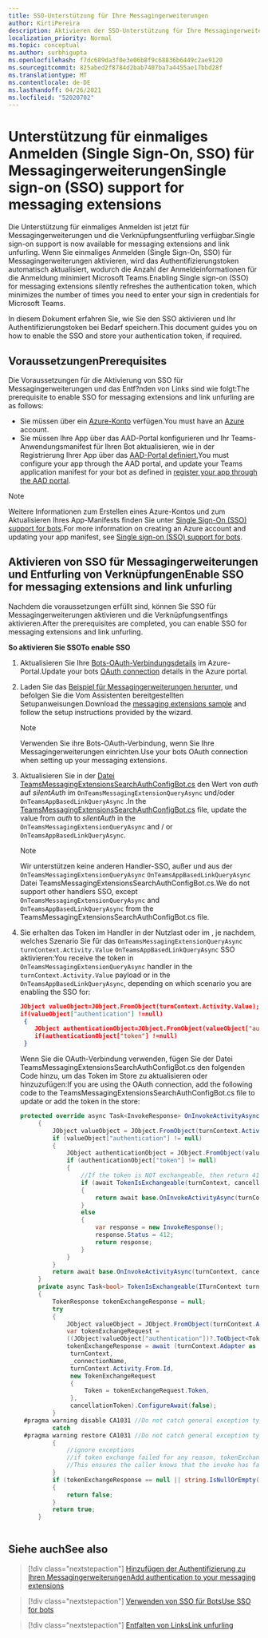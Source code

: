 ```yaml
---
title: SSO-Unterstützung für Ihre Messagingerweiterungen
author: KirtiPereira
description: Aktivieren der SSO-Unterstützung für Ihre Messagingerweiterungen
localization_priority: Normal
ms.topic: conceptual
ms.author: surbhigupta
ms.openlocfilehash: f7dc689da3f0e3e06b8f9c68836b6449c2ae9120
ms.sourcegitcommit: 825abed2f8784d2bab7407ba7a4455ae17bbd28f
ms.translationtype: MT
ms.contentlocale: de-DE
ms.lasthandoff: 04/26/2021
ms.locfileid: "52020702"
---
```

# <a name="single-sign-on-sso-support-for-messaging-extensions"></a><span data-ttu-id="689ae-103">Unterstützung für einmaliges Anmelden (Single Sign-On, SSO) für Messagingerweiterungen</span><span class="sxs-lookup"><span data-stu-id="689ae-103">Single sign-on (SSO) support for messaging extensions</span></span>
 
<span data-ttu-id="689ae-104">Die Unterstützung für einmaliges Anmelden ist jetzt für Messagingerweiterungen und die Verknüpfungsentfurling verfügbar.</span><span class="sxs-lookup"><span data-stu-id="689ae-104">Single sign-on support is now available for messaging extensions and link unfurling.</span></span> <span data-ttu-id="689ae-105">Wenn Sie einmaliges Anmelden (Single Sign-On, SSO) für Messagingerweiterungen aktivieren, wird das Authentifizierungstoken automatisch aktualisiert, wodurch die Anzahl der Anmeldeinformationen für die Anmeldung minimiert Microsoft Teams.</span><span class="sxs-lookup"><span data-stu-id="689ae-105">Enabling Single sign-on (SSO) for messaging extensions silently refreshes the authentication token, which minimizes the number of times you need to enter your sign in credentials for Microsoft Teams.</span></span>

<span data-ttu-id="689ae-106">In diesem Dokument erfahren Sie, wie Sie den SSO aktivieren und Ihr Authentifizierungstoken bei Bedarf speichern.</span><span class="sxs-lookup"><span data-stu-id="689ae-106">This document guides you on how to enable the SSO and store your authentication token, if required.</span></span>

## <a name="prerequisites"></a><span data-ttu-id="689ae-107">Voraussetzungen</span><span class="sxs-lookup"><span data-stu-id="689ae-107">Prerequisites</span></span>

<span data-ttu-id="689ae-108">Die Voraussetzungen für die Aktivierung von SSO für Messagingerweiterungen und das Entf?nden von Links sind wie folgt:</span><span class="sxs-lookup"><span data-stu-id="689ae-108">The prerequisite to enable SSO for messaging extensions and link unfurling are as follows:</span></span>
* <span data-ttu-id="689ae-109">Sie müssen über ein [Azure-Konto](https://azure.microsoft.com/en-us/free/) verfügen.</span><span class="sxs-lookup"><span data-stu-id="689ae-109">You must have an [Azure](https://azure.microsoft.com/en-us/free/) account.</span></span>
* <span data-ttu-id="689ae-110">Sie müssen Ihre App über das AAD-Portal konfigurieren und Ihr Teams-Anwendungsmanifest für Ihren Bot aktualisieren, wie in der Registrierung Ihrer App über das [AAD-Portal definiert.](../../bots/how-to/authentication/auth-aad-sso-bots.md#register-your-app-through-the-aad-portal)</span><span class="sxs-lookup"><span data-stu-id="689ae-110">You must configure your app through the AAD portal, and update your Teams application manifest for your bot as defined in [register your app through the AAD portal](../../bots/how-to/authentication/auth-aad-sso-bots.md#register-your-app-through-the-aad-portal).</span></span>

> [!NOTE]
> <span data-ttu-id="689ae-111">Weitere Informationen zum Erstellen eines Azure-Kontos und zum Aktualisieren Ihres App-Manifests finden Sie unter [Single Sign-On (SSO) support for bots](../../bots/how-to/authentication/auth-aad-sso-bots.md).</span><span class="sxs-lookup"><span data-stu-id="689ae-111">For more information on creating an Azure account and updating your app manifest, see [Single sign-on (SSO) support for bots](../../bots/how-to/authentication/auth-aad-sso-bots.md).</span></span>

## <a name="enable-sso-for-messaging-extensions-and-link-unfurling"></a><span data-ttu-id="689ae-112">Aktivieren von SSO für Messagingerweiterungen und Entfurling von Verknüpfungen</span><span class="sxs-lookup"><span data-stu-id="689ae-112">Enable SSO for messaging extensions and link unfurling</span></span>

<span data-ttu-id="689ae-113">Nachdem die voraussetzungen erfüllt sind, können Sie SSO für Messagingerweiterungen aktivieren und die Verknüpfungsentfings aktivieren.</span><span class="sxs-lookup"><span data-stu-id="689ae-113">After the prerequisites are completed, you can enable SSO for messaging extensions and link unfurling.</span></span>

<span data-ttu-id="689ae-114">**So aktivieren Sie SSO**</span><span class="sxs-lookup"><span data-stu-id="689ae-114">**To enable SSO**</span></span>
1. <span data-ttu-id="689ae-115">Aktualisieren Sie Ihre [Bots-OAuth-Verbindungsdetails](../../bots/how-to/authentication/auth-aad-sso-bots.md#update-the-azure-portal-with-the-oauth-connection) im Azure-Portal.</span><span class="sxs-lookup"><span data-stu-id="689ae-115">Update your bots [OAuth connection](../../bots/how-to/authentication/auth-aad-sso-bots.md#update-the-azure-portal-with-the-oauth-connection) details in the Azure portal.</span></span>
2. <span data-ttu-id="689ae-116">Laden Sie das [Beispiel für Messagingerweiterungen herunter,](https://github.com/microsoft/BotBuilder-Samples/tree/main/samples/csharp_dotnetcore/52.teams-messaging-extensions-search-auth-config) und befolgen Sie die Vom Assistenten bereitgestellten Setupanweisungen.</span><span class="sxs-lookup"><span data-stu-id="689ae-116">Download the [messaging extensions sample](https://github.com/microsoft/BotBuilder-Samples/tree/main/samples/csharp_dotnetcore/52.teams-messaging-extensions-search-auth-config) and follow the setup instructions provided by the wizard.</span></span>
   > [!NOTE]
   > <span data-ttu-id="689ae-117">Verwenden Sie ihre Bots-OAuth-Verbindung, wenn Sie Ihre Messagingerweiterungen einrichten.</span><span class="sxs-lookup"><span data-stu-id="689ae-117">Use your bots OAuth connection when setting up your messaging extensions.</span></span>
3. <span data-ttu-id="689ae-118">Aktualisieren Sie in der [Datei TeamsMessagingExtensionsSearchAuthConfigBot.cs](https://github.com/microsoft/BotBuilder-Samples/tree/main/samples/csharp_dotnetcore/52.teams-messaging-extensions-search-auth-config/Bots/TeamsMessagingExtensionsSearchAuthConfigBot.cs) den Wert von *auth* auf *silentAuth* im `OnTeamsMessagingExtensionQueryAsync` und/oder `OnTeamsAppBasedLinkQueryAsync` .</span><span class="sxs-lookup"><span data-stu-id="689ae-118">In the [TeamsMessagingExtensionsSearchAuthConfigBot.cs](https://github.com/microsoft/BotBuilder-Samples/tree/main/samples/csharp_dotnetcore/52.teams-messaging-extensions-search-auth-config/Bots/TeamsMessagingExtensionsSearchAuthConfigBot.cs) file, update the value from *auth* to *silentAuth* in the `OnTeamsMessagingExtensionQueryAsync` and / or `OnTeamsAppBasedLinkQueryAsync`.</span></span>  

    > [!NOTE]
    > <span data-ttu-id="689ae-119">Wir unterstützen keine anderen Handler-SSO, außer und aus der `OnTeamsMessagingExtensionQueryAsync` `OnTeamsAppBasedLinkQueryAsync` Datei TeamsMessagingExtensionsSearchAuthConfigBot.cs.</span><span class="sxs-lookup"><span data-stu-id="689ae-119">We do not support other handlers SSO, except `OnTeamsMessagingExtensionQueryAsync` and `OnTeamsAppBasedLinkQueryAsync` from the TeamsMessagingExtensionsSearchAuthConfigBot.cs file.</span></span>
   
4. <span data-ttu-id="689ae-120">Sie erhalten das Token im Handler in der Nutzlast oder im , je nachdem, welches Szenario Sie für das `OnTeamsMessagingExtensionQueryAsync` `turnContext.Activity.Value` `OnTeamsAppBasedLinkQueryAsync` SSO aktivieren:</span><span class="sxs-lookup"><span data-stu-id="689ae-120">You receive the token in `OnTeamsMessagingExtensionQueryAsync` handler in the `turnContext.Activity.Value` payload or in the `OnTeamsAppBasedLinkQueryAsync`, depending on which scenario you are enabling the SSO for:</span></span>

    ```json
    JObject valueObject=JObject.FromObject(turnContext.Activity.Value);
    if(valueObject["authentication"] !=null)
     {
        JObject authenticationObject=JObject.FromObject(valueObject["authentication"]);
        if(authenticationObject["token"] !=null)
     }
    
     ```
  
    <span data-ttu-id="689ae-121">Wenn Sie die OAuth-Verbindung verwenden, fügen Sie der Datei TeamsMessagingExtensionsSearchAuthConfigBot.cs den folgenden Code hinzu, um das Token im Store zu aktualisieren oder hinzuzufügen:</span><span class="sxs-lookup"><span data-stu-id="689ae-121">If you are using the OAuth connection, add the following code to the TeamsMessagingExtensionsSearchAuthConfigBot.cs file to update or add the token in the store:</span></span>
    
   ```C#
   protected override async Task<InvokeResponse> OnInvokeActivityAsync(ITurnContext<IInvokeActivity> turnContext, CancellationToken cancellationToken)
        {
            JObject valueObject = JObject.FromObject(turnContext.Activity.Value);
            if (valueObject["authentication"] != null)
            {
                JObject authenticationObject = JObject.FromObject(valueObject["authentication"]);
                if (authenticationObject["token"] != null)
                {
                    //If the token is NOT exchangeable, then return 412 to require user consent
                    if (await TokenIsExchangeable(turnContext, cancellationToken))
                    {
                        return await base.OnInvokeActivityAsync(turnContext, cancellationToken).ConfigureAwait(false);
                    }
                    else
                    {
                        var response = new InvokeResponse();
                        response.Status = 412;
                        return response;
                    }
                }
            }
            return await base.OnInvokeActivityAsync(turnContext, cancellationToken).ConfigureAwait(false);
        }
        private async Task<bool> TokenIsExchangeable(ITurnContext turnContext, CancellationToken cancellationToken)
        {
            TokenResponse tokenExchangeResponse = null;
            try
            {
                JObject valueObject = JObject.FromObject(turnContext.Activity.Value);
                var tokenExchangeRequest =
                ((JObject)valueObject["authentication"])?.ToObject<TokenExchangeInvokeRequest>();
                tokenExchangeResponse = await (turnContext.Adapter as IExtendedUserTokenProvider).ExchangeTokenAsync(
                 turnContext,
                 _connectionName,
                 turnContext.Activity.From.Id,
                 new TokenExchangeRequest
                 {
                     Token = tokenExchangeRequest.Token,
                 },
                 cancellationToken).ConfigureAwait(false);
            }
    #pragma warning disable CA1031 //Do not catch general exception types (ignoring, see comment below)
            catch
    #pragma warning restore CA1031 //Do not catch general exception types
            {
                //ignore exceptions
                //if token exchange failed for any reason, tokenExchangeResponse above remains null, and a failure invoke response is sent to the caller.
                //This ensures the caller knows that the invoke has failed.
            }
            if (tokenExchangeResponse == null || string.IsNullOrEmpty(tokenExchangeResponse.Token))
            {
                return false;
            }
            return true;
        }
    
    ```    

## <a name="see-also"></a><span data-ttu-id="689ae-122">Siehe auch</span><span class="sxs-lookup"><span data-stu-id="689ae-122">See also</span></span>

> [!div class="nextstepaction"]
> [<span data-ttu-id="689ae-123">Hinzufügen der Authentifizierung zu Ihren Messagingerweiterungen</span><span class="sxs-lookup"><span data-stu-id="689ae-123">Add authentication to your messaging extensions</span></span>](add-authentication.md)

> [!div class="nextstepaction"]
> [<span data-ttu-id="689ae-124">Verwenden von SSO für Bots</span><span class="sxs-lookup"><span data-stu-id="689ae-124">Use SSO for bots</span></span>](../../bots/how-to/authentication/auth-aad-sso-bots.md)

> [!div class="nextstepaction"]
> [<span data-ttu-id="689ae-125">Entfalten von Links</span><span class="sxs-lookup"><span data-stu-id="689ae-125">Link unfurling</span></span>](link-unfurling.md)

